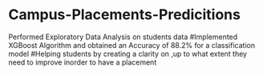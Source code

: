 # Campus-Placements-Predicitions
Performed Exploratory Data Analysis on students data #Implemented XGBoost Algorithm and obtained an Accuracy of 88.2% for a classification model #Helping students by creating a clarity on ,up to what extent they need to improve inorder to have a placement
